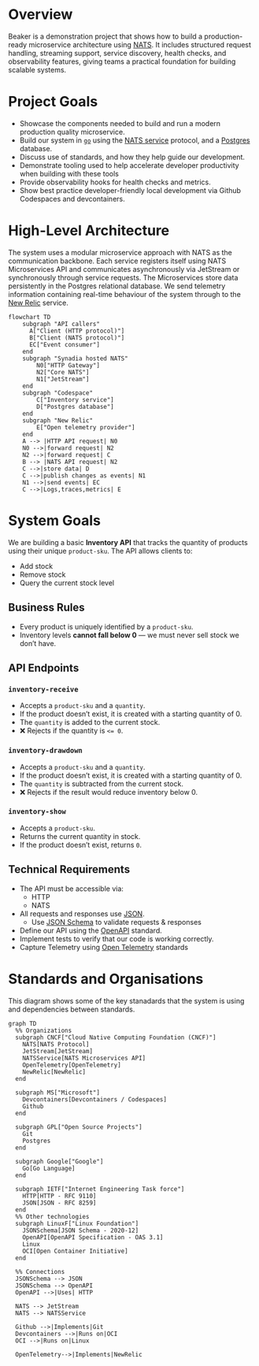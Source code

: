 # Overview

Beaker is a demonstration project that shows how to build a production-ready microservice architecture using [NATS](https://nats.io/). It includes structured request handling, streaming support, service discovery, health checks, and observability features, giving teams a practical foundation for building scalable systems.

# Project Goals

- Showcase the components needed to build and run a modern production quality microservice.
- Build our system in [`go`](https://go.dev/) using the [NATS service](https://docs.nats.io/using-nats/developer/services) protocol, and a [Postgres](https://www.postgresql.org/) database.
- Discuss use of standards, and how they help guide our development.
- Demonstrate tooling used to help accelerate developer productivity when building with these tools
- Provide observability hooks for health checks and metrics.
- Show best practice developer-friendly local development via Github Codespaces and devcontainers.


# High-Level Architecture

The system uses a modular microservice approach with NATS as the communication backbone. Each service registers itself using NATS Microservices API and communicates asynchronously via JetStream or synchronously through service requests. The Microservices store data persistently in the Postgres relational database.  We send telemetry information containing real-time behaviour of the system through to the [New Relic](https://newrelic.com) service.

```mermaid
flowchart TD
    subgraph "API callers"
      A["Client (HTTP protocol)"]
      B["Client (NATS protocol)"]
      EC["Event consumer"]
    end
    subgraph "Synadia hosted NATS"
        N0["HTTP Gateway"]
        N2["Core NATS"]
        N1["JetStream"]
    end
    subgraph "Codespace"
        C["Inventory service"]
        D["Postgres database"]
    end
    subgraph "New Relic"
        E["Open telemetry provider"]
    end
    A --> |HTTP API request| N0
    N0 -->|forward request| N2
    N2 -->|forward request| C
    B --> |NATS API request| N2
    C -->|store data| D
    C -->|publish changes as events| N1
    N1 -->|send events| EC
    C -->|Logs,traces,metrics| E
```

#  System Goals

We are building a basic **Inventory API** that tracks the quantity of products using their unique `product-sku`. The API allows clients to:

- Add stock
- Remove stock
- Query the current stock level

##  Business Rules

- Every product is uniquely identified by a `product-sku`.
- Inventory levels **cannot fall below 0** — we must never sell stock we don’t have.


## API Endpoints

### `inventory-receive`

- Accepts a `product-sku` and a `quantity`.
- If the product doesn’t exist, it is created with a starting quantity of 0.
- The `quantity` is added to the current stock.
- ❌ Rejects if the quantity is `<= 0`.

### `inventory-drawdown`

- Accepts a `product-sku` and a `quantity`.
- If the product doesn’t exist, it is created with a starting quantity of 0.
- The `quantity` is subtracted from the current stock.
- ❌ Rejects if the result would reduce inventory below 0.

### `inventory-show`

- Accepts a `product-sku`.
- Returns the current quantity in stock.
- If the product doesn’t exist, returns `0`.


## Technical Requirements

- The API must be accessible via:
  - HTTP
  - NATS
- All requests and responses use [JSON](https://www.json.org/json-en.html).
  - Use [JSON Schema](https://json-schema.org/) to validate requests & responses
- Define our API using the [OpenAPI](https://www.openapis.org/) standard.
- Implement tests to verify that our code is working correctly.
- Capture Telemetry using [Open Telemetry](https://github.com/grafana/docker-otel-lgtm/) standards


# Standards and Organisations

This diagram shows some of the key stanadards that the system is using and dependencies between standards.

```mermaid
graph TD
  %% Organizations
  subgraph CNCF["Cloud Native Computing Foundation (CNCF)"]
    NATS[NATS Protocol]
    JetStream[JetStream]
    NATSService[NATS Microservices API]
    OpenTelemetry[OpenTelemetry]
    NewRelic[NewRelic]
  end

  subgraph MS["Microsoft"]
    Devcontainers[Devcontainers / Codespaces]
    Github
  end

  subgraph GPL["Open Source Projects"]
    Git
    Postgres
  end

  subgraph Google["Google"]
    Go[Go Language]
  end

  subgraph IETF["Internet Engineering Task force"]
    HTTP[HTTP - RFC 9110]
    JSON[JSON - RFC 8259]
  end
  %% Other technologies
  subgraph LinuxF["Linux Foundation"]
    JSONSchema[JSON Schema - 2020-12]
    OpenAPI[OpenAPI Specification - OAS 3.1]
    Linux
    OCI[Open Container Initiative]
  end
  
  %% Connections
  JSONSchema --> JSON
  JSONSchema --> OpenAPI
  OpenAPI -->|Uses| HTTP

  NATS --> JetStream
  NATS --> NATSService
 
  Github -->|Implements|Git
  Devcontainers -->|Runs on|OCI
  OCI -->|Runs on|Linux

  OpenTelemetry-->|Implements|NewRelic

```